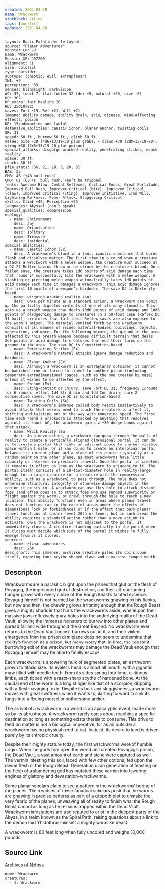 ```yaml
---
created: 2023-04-28
name: Wrackworm
statblock: inline
tags: [monster]
updated: 2023-04-28
---
```

```statblock
layout: Basic Pathfinder 1e Layout
source: "Planar Adventures"
Monster_CR: 20
name: Wrackworm
Monster_XP: 307200
alignment: CE
size: Colossal
type: outsider
subtype: (chaotic, evil, extraplanar)
INI: +9
perception: +33
senses: blindsight, darkvision
AC: 37, touch 7, flat-footed 32 (dex +5, natural +30, size -8)
HP: 362
HP_extra: fast healing 20
HD: 25d10+225
saves: Fort +19, Ref +21, Will +21
immune: ability damage, ability drain, acid, disease, mind-affecting effects, poison
DR: 15/adamantine and lawful
defensive_abilities: caustic ichor, planar anchor, twisting coils
SR: 31
speed: 50 ft., burrow 50 ft., climb 50 ft.
melee: bite +30 (4d6+13/19-20 plus grab), 4 claws +30 (2d8+13/19-20), sting +30 (2d8+13/19-20 plus poison)
special_attacks: disgorge wracked reality, penetrating strikes, wrack reality
space: 30 ft.
reach: 30 ft.
pf1e_stats: [36, 21, 28, 3, 20, 3]
BAB: 25
CMB: 46 (+48 bull rush)
CMD: 61 (63 vs. bull rush, can’t be tripped)
feats: Awesome Blow, Combat Reflexes, Critical Focus, Great Fortitude, Improved Bull Rush, Improved Critical (bite), Improved Critical (claw), Improved Critical (sting), Improved Initiative, Iron Will, Lightning Reflexes, Power Attack, Staggering Critical
skills: Climb +49, Perception +33
languages: Abyssal (can’t speak)
special_qualities: compression
ecology:
  - name: Environment
    desc: any
  - name: Organisation
    desc: solitary
  - name: Treasure
    desc: incidental
special_abilities:
  - name: Caustic Ichor (Ex)
    desc: A wrackworm’s blood is a foul, caustic substance that burns flesh and dissolves matter. The first time in a round when a creature attacks a wrackworm with a melee weapon, the creature must succeed at a DC 27 Reflex saving throw or be struck by the creature’s blood. On a failed save, the creature takes 1d6 points of acid damage each time that round it successfully hits the wrackworm with a melee weapon. A slashing or piercing melee weapon automatically takes 1d6 points of acid damage each time it damages a wrackworm. This acid damage ignores the first 10 points of a weapon’s hardness. The save DC is Dexterity-based.
  - name: Disgorge Wracked Reality (Su)
    desc: Once per minute as a standard action, a wrackworm can vomit up the partially digested contents of one of its many stomachs. This acts as a breath weapon that deals 10d6 points of acid damage and 10d6 points of bludgeoning damage to creatures in a 50-foot cone (Reflex DC 31 half); creatures that fail their Reflex saves are also exposed to the worm’s poison. The material vomited forth by the wrackworm consists of all manner of ruined material-bodies, buildings, objects, vegetation, and more. For the following minute, the ground in the area affected by this breath weapon becomes difficult terrain that deals 2d6 points of acid damage to creatures that end their turns on the ground in the area. The save DC is Constitution-based.
  - name: Penetrating Strikes (Ex)
    desc: A wrackworm’s natural attacks ignore damage reduction and hardness.
  - name: Planar Anchor (Ex)
    desc: Although a wrackworm is an extraplanar outsider, it cannot be banished from or forced to travel to another plane (including temporary extradimensional spaces, such as the one created by maze) unless it wishes to be affected by the effect.
  - name: Poison (Ex)
    desc: Sting-contact or injury; save Fort DC 31; frequency 1/round for 6 rounds; effect 1d4 Str drain and 1d4 Con drain; cure 2 consecutive saves. The save DC is Constitution-based.
  - name: Twisting Coils (Su)
    desc: A wrackworm’s immense coiled body reacts instinctively to avoid attacks that merely need to touch the creature to affect it, shifting and twisting out of the way with unnerving speed. The first time each round a wrackworm is attacked by anything that resolves against its touch AC, the wrackworm gains a +30 dodge bonus against that attack.
  - name: Wrack Reality (Su)
    desc: As a move action, a wrackworm can gnaw through the walls of reality to create a vertically aligned dimensional portal. It can do so to create a portal that links an adjacent space to another visible space within 1 mile, or it can do so to create an interplanar portal between its current plane and a plane of its choice (typically at a random point on the other plane, as most wrackworms have little capacity or interest in precision travel). Once the portal is created, it remains in effect as long as the wrackworm is adjacent to it. The portal itself consists of a 10-foot-diameter hole in reality-large enough for a Large creature (or a creature with the compression ability, such as a wrackworm) to pass through. The hole does not undermine structural integrity or otherwise damage objects in the region it exists in. A wrackworm can use this hole to attack distant foes (and often does so to attack foes who use ranged superiority or flight against the worm), or crawl through the hole to reach a new location. This ability functions even in areas where planar travel does not function (as in the case of areas under the effects of dimensional lock or forbiddance) or if the effect that bars planar travel functions at caster level 20th or lower, but in such areas the ability requires a standard action rather than a move action to activate. Once the wrackworm is not adjacent to the portal, it immediately closes. A creature standing partially in the portal when it closes must decide which side of the portal it wishes to fully emerge from as it closes.
sources:
  - name: Planar Adventures
    desc: 250
desc_short: This immense, wormlike creature piles its coils upon itself, exposing four scythe-shaped claws and a massive fanged mouth.
```
## Description
Wrackworms are a parasitic blight upon the planes that glut on the flesh of Rovagug, the imprisoned god of destruction, and their all-consuming hunger grows with every nibble of the Rough Beast’s tainted essence. Rovagug himself is not harmed by the wrackworms gnawing on his flanks, but now and then, the chewing grows irritating enough that the Rough Beast gives a mighty shudder that hurls the wrackworms aside, whereupon their massive jaws reflexively gnaw holes into the underlying reality of the Dead Vault, allowing the immense monsters to burrow into other planes and spread far and wide throughout the Great Beyond. No wrackworm ever returns to the Dead Vault once it burrows out of it, and their violent emergence from the prison demiplane does not seem to undermine that reality’s function as a prison, but many worry that, in time, the constant burrowing exit of the wrackworms may damage the Dead Vault enough that Rovagug himself may be able to finally escape.

 Each wrackworm is a towering hulk of segmented plates, an earthworm grown to titanic size. Its eyeless head is almost all mouth, with a gigantic maw filled with needle teeth. From its sides spring four long, chitinous limbs, each tipped with a razor-sharp scythe of hardened bone. At the caudal end of the worm is a long stinger like that of a scorpion, dripping with a flesh-ravaging toxin. Despite its bulk and sluggishness, a wrackworm moves with great swiftness when it wants to, darting forward to sink its fangs into a fleeing morsel or bothersome archer.

 The arrival of a wrackworm in a world is an apocalyptic event, made more so by its abruptness. A wrackworm rarely cares about reaching a specific destination so long as something exists therein to consume. This drive to feed on matter is not a biological imperative, for as an outsider a wrackworm has no physical need to eat. Instead, its desire to feed is driven purely by its entropic cruelty.

 Despite their mighty stature today, the first wrackworms were of humble origin. When the gods tore open the world and created Rovagug’s prison, the Dead Vault, a vast amount of earth and stone were captured as well. The vermin infesting this soil, faced with few other options, fed upon the divine flesh of the Rough Beast. Generation upon generation of feasting on the flesh of a slumbering god has mutated these vermin into towering engines of gluttony and devastation-wrackworms.

 Some planar scholars claim to see a pattern in the wrackworms’ boring of the planes. The treatises of these fanatical scholars posit that the worms are gnawing in precise patterns as part of a qlippoth plot to unmake the very fabric of the planes, unweaving all of reality to finish what the Rough Beast cannot as long as he remains trapped within the Dead Vault. Wrackworm infestations are also reputed to exist in the deepest parts of the Abyss, in a realm known as the Spiral Path, raising questions about a link to the demon lord Yhidothrus-himself a mighty wormlike beast.

 A wrackworm is 80 feet long when fully uncoiled and weighs 30,000 pounds.
## Source Link
[Archives of Nethys](https://aonprd.com/MonsterDisplay.aspx?ItemName=Wrackworm)
```encounter-table
name: Wrackworm
creatures:
  - 1: Wrackworm
```
